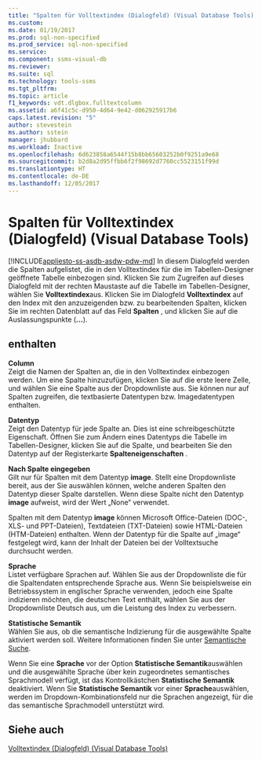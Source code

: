 ```yaml
---
title: "Spalten für Volltextindex (Dialogfeld) (Visual Database Tools) | Microsoft-Dokumentation"
ms.custom: 
ms.date: 01/19/2017
ms.prod: sql-non-specified
ms.prod_service: sql-non-specified
ms.service: 
ms.component: ssms-visual-db
ms.reviewer: 
ms.suite: sql
ms.technology: tools-ssms
ms.tgt_pltfrm: 
ms.topic: article
f1_keywords: vdt.dlgbox.fulltextcolumn
ms.assetid: a6f41c5c-d950-4d64-9e42-d062925917b6
caps.latest.revision: "5"
author: stevestein
ms.author: sstein
manager: jhubbard
ms.workload: Inactive
ms.openlocfilehash: 6d623858a6544f15b8bb65603252b0f9251a9e68
ms.sourcegitcommit: b2d8a2d95ffbb6f2f98692d7760cc5523151f99d
ms.translationtype: HT
ms.contentlocale: de-DE
ms.lasthandoff: 12/05/2017
---
```

# <a name="full-text-index-columns-dialog-box-visual-database-tools"></a>Spalten für Volltextindex (Dialogfeld) (Visual Database Tools)
[!INCLUDE[appliesto-ss-asdb-asdw-pdw-md](../../includes/appliesto-ss-asdb-asdw-pdw-md.md)] In diesem Dialogfeld werden die Spalten aufgelistet, die in den Volltextindex für die im Tabellen-Designer geöffnete Tabelle einbezogen sind. Klicken Sie zum Zugreifen auf dieses Dialogfeld mit der rechten Maustaste auf die Tabelle im Tabellen-Designer, wählen Sie **Volltextindex**aus. Klicken Sie im Dialogfeld **Volltextindex** auf den Index mit den anzuzeigenden bzw. zu bearbeitenden Spalten, klicken Sie im rechten Datenblatt auf das Feld **Spalten** , und klicken Sie auf die Auslassungspunkte (**…**).  
  
## <a name="options"></a>enthalten  
**Column**  
Zeigt die Namen der Spalten an, die in den Volltextindex einbezogen werden. Um eine Spalte hinzuzufügen, klicken Sie auf die erste leere Zelle, und wählen Sie eine Spalte aus der Dropdownliste aus. Sie können nur auf Spalten zugreifen, die textbasierte Datentypen bzw. Imagedatentypen enthalten.  
  
**Datentyp**  
Zeigt den Datentyp für jede Spalte an. Dies ist eine schreibgeschützte Eigenschaft. Öffnen Sie zum Ändern eines Datentyps die Tabelle im Tabellen-Designer, klicken Sie auf die Spalte, und bearbeiten Sie den Datentyp auf der Registerkarte **Spalteneigenschaften** .  
  
**Nach Spalte eingegeben**  
Gilt nur für Spalten mit dem Datentyp **image**. Stellt eine Dropdownliste bereit, aus der Sie auswählen können, welche anderen Spalten den Datentyp dieser Spalte darstellen. Wenn diese Spalte nicht den Datentyp **image** aufweist, wird der Wert „None“ verwendet.  
  
Spalten mit dem Datentyp **image** können Microsoft Office-Dateien (DOC-, XLS- und PPT-Dateien), Textdateien (TXT-Dateien) sowie HTML-Dateien (HTM-Dateien) enthalten. Wenn der Datentyp für die Spalte auf „image“ festgelegt wird, kann der Inhalt der Dateien bei der Volltextsuche durchsucht werden.  
  
**Sprache**  
Listet verfügbare Sprachen auf. Wählen Sie aus der Dropdownliste die für die Spaltendaten entsprechende Sprache aus. Wenn Sie beispielsweise ein Betriebssystem in englischer Sprache verwenden, jedoch eine Spalte indizieren möchten, die deutschen Text enthält, wählen Sie aus der Dropdownliste Deutsch aus, um die Leistung des Index zu verbessern.  
  
**Statistische Semantik**  
Wählen Sie aus, ob die semantische Indizierung für die ausgewählte Spalte aktiviert werden soll. Weitere Informationen finden Sie unter [Semantische Suche](http://msdn.microsoft.com/en-us/cd8faa9d-07db-420d-93f4-a2ea7c974b97).  
  
Wenn Sie eine **Sprache** vor der Option **Statistische Semantik**auswählen und die ausgewählte Sprache über kein zugeordnetes semantisches Sprachmodell verfügt, ist das Kontrollkästchen **Statistische Semantik** deaktiviert. Wenn Sie **Statistische Semantik** vor einer **Sprache**auswählen, werden im Dropdown-Kombinationsfeld nur die Sprachen angezeigt, für die das semantische Sprachmodell unterstützt wird.  
  
## <a name="see-also"></a>Siehe auch  
[Volltextindex (Dialogfeld) &#40;Visual Database Tools&#41;](../../ssms/visual-db-tools/full-text-index-dialog-box-visual-database-tools.md)  
  
